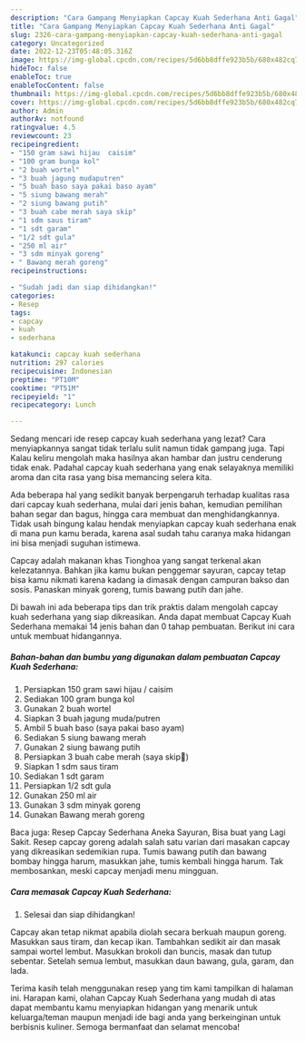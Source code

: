 ```yaml
---
description: "Cara Gampang Menyiapkan Capcay Kuah Sederhana Anti Gagal"
title: "Cara Gampang Menyiapkan Capcay Kuah Sederhana Anti Gagal"
slug: 2326-cara-gampang-menyiapkan-capcay-kuah-sederhana-anti-gagal
category: Uncategorized
date: 2022-12-23T05:48:05.316Z
image: https://img-global.cpcdn.com/recipes/5d6bb8dffe923b5b/680x482cq70/capcay-kuah-sederhana-foto-resep-utama.jpg
hideToc: false
enableToc: true
enableTocContent: false
thumbnail: https://img-global.cpcdn.com/recipes/5d6bb8dffe923b5b/680x482cq70/capcay-kuah-sederhana-foto-resep-utama.jpg
cover: https://img-global.cpcdn.com/recipes/5d6bb8dffe923b5b/680x482cq70/capcay-kuah-sederhana-foto-resep-utama.jpg
author: Admin
authorAv: notfound
ratingvalue: 4.5
reviewcount: 23
recipeingredient:
- "150 gram sawi hijau  caisim"
- "100 gram bunga kol"
- "2 buah wortel"
- "3 buah jagung mudaputren"
- "5 buah baso saya pakai baso ayam"
- "5 siung bawang merah"
- "2 siung bawang putih"
- "3 buah cabe merah saya skip"
- "1 sdm saus tiram"
- "1 sdt garam"
- "1/2 sdt gula"
- "250 ml air"
- "3 sdm minyak goreng"
- " Bawang merah goreng"
recipeinstructions:

- "Sudah jadi dan siap dihidangkan!"
categories:
- Resep
tags:
- capcay
- kuah
- sederhana

katakunci: capcay kuah sederhana 
nutrition: 297 calories
recipecuisine: Indonesian
preptime: "PT10M"
cooktime: "PT51M"
recipeyield: "1"
recipecategory: Lunch

---
```



Sedang mencari ide resep capcay kuah sederhana yang lezat? Cara menyiapkannya sangat tidak terlalu sulit namun tidak gampang juga. Tapi Kalau keliru mengolah maka hasilnya akan hambar dan justru cenderung tidak enak. Padahal capcay kuah sederhana yang enak selayaknya memiliki aroma dan cita rasa yang bisa memancing selera kita.


Ada beberapa hal yang sedikit banyak berpengaruh terhadap kualitas rasa dari capcay kuah sederhana, mulai dari jenis bahan, kemudian pemilihan bahan segar dan bagus, hingga cara membuat dan menghidangkannya. Tidak usah bingung kalau hendak menyiapkan capcay kuah sederhana enak di mana pun kamu berada, karena asal sudah tahu caranya maka hidangan ini bisa menjadi suguhan istimewa.

Capcay adalah makanan khas Tionghoa yang sangat terkenal akan kelezatannya. Bahkan jika kamu bukan penggemar sayuran, capcay tetap bisa kamu nikmati karena kadang ia dimasak dengan campuran bakso dan sosis. Panaskan minyak goreng, tumis bawang putih dan jahe.


Di bawah ini ada beberapa tips dan trik praktis dalam mengolah capcay kuah sederhana yang siap dikreasikan. Anda dapat membuat Capcay Kuah Sederhana memakai 14 jenis bahan dan 0 tahap pembuatan. Berikut ini cara untuk membuat hidangannya.

<!--inarticleads1-->

##### Bahan-bahan dan bumbu yang digunakan dalam pembuatan Capcay Kuah Sederhana:

1. Persiapkan 150 gram sawi hijau / caisim
1. Sediakan 100 gram bunga kol
1. Gunakan 2 buah wortel
1. Siapkan 3 buah jagung muda/putren
1. Ambil 5 buah baso (saya pakai baso ayam)
1. Sediakan 5 siung bawang merah
1. Gunakan 2 siung bawang putih
1. Persiapkan 3 buah cabe merah (saya skip🙏)
1. Siapkan 1 sdm saus tiram
1. Sediakan 1 sdt garam
1. Persiapkan 1/2 sdt gula
1. Gunakan 250 ml air
1. Gunakan 3 sdm minyak goreng
1. Gunakan  Bawang merah goreng


Baca juga: Resep Capcay Sederhana Aneka Sayuran, Bisa buat yang Lagi Sakit. Resep capcay goreng adalah salah satu varian dari masakan capcay yang dikreasikan sedemikian rupa. Tumis bawang putih dan bawang bombay hingga harum, masukkan jahe, tumis kembali hingga harum. Tak membosankan, meski capcay menjadi menu mingguan. 

<!--inarticleads2-->

##### Cara memasak Capcay Kuah Sederhana:


1. Selesai dan siap dihidangkan!

Capcay akan tetap nikmat apabila diolah secara berkuah maupun goreng. Masukkan saus tiram, dan kecap ikan. Tambahkan sedikit air dan masak sampai wortel lembut. Masukkan brokoli dan buncis, masak dan tutup sebentar. Setelah semua lembut, masukkan daun bawang, gula, garam, dan lada. 

Terima kasih telah menggunakan resep yang tim kami tampilkan di halaman ini. Harapan kami, olahan Capcay Kuah Sederhana yang mudah di atas dapat membantu kamu menyiapkan hidangan yang menarik untuk keluarga/teman maupun menjadi ide bagi anda yang berkeinginan untuk berbisnis kuliner. Semoga bermanfaat dan selamat mencoba!
